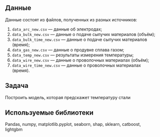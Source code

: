 ## Данные
Данные состоят из файлов, полученных из разных источников:
1. `data_arc_new.csv` — данные об электродах;
2. `data_bulk_new.csv` — данные о подаче сыпучих материалов (объём);
3. `data_bulk_time_new.csv` — данные о подаче сыпучих материалов (время);
4. `data_gas_new.csv` — данные о продувке сплава газом;
5. `data_temp_new.csv` — результаты измерения температуры;
6. `data_wire_new.csv` — данные о проволочных материалах (объём);
7. `data_wire_time_new.csv` — данные о проволочных материалах (время).
## Задача
Построить модель, которая предскажет температуру стали
## Используемые библиотеки
Pandas, numpy, matplotlib.pyplot, seaborn, shap, sklearn, catboost, lightgbm 
